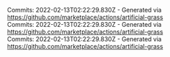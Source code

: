 Commits: 2022-02-13T02:22:29.830Z - Generated via https://github.com/marketplace/actions/artificial-grass
<br>
Commits: 2022-02-13T02:22:29.830Z - Generated via https://github.com/marketplace/actions/artificial-grass
<br>
Commits: 2022-02-13T02:22:29.830Z - Generated via https://github.com/marketplace/actions/artificial-grass
<br>
